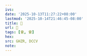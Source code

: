 ```yaml
---
ivs:
date: '2025-10-13T11:27:22+08:00'
lastmod: '2025-10-14T21:46:45-08:00'
title: 󰗔
url: 󰗔
tags: [會, 會]
hex: 
src: GHZR, DCCV
note:
---
```


